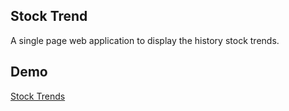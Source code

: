 ## Stock Trend

A single page web application to display the history stock trends.
 

## Demo 
[Stock Trends](https://stonkhistory.xyz/)
